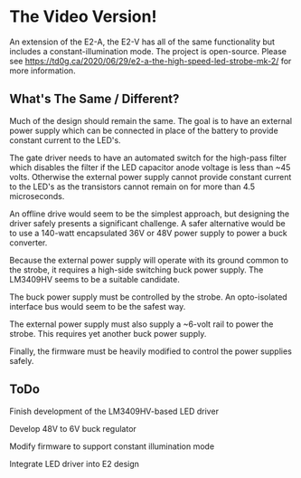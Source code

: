 # The Video Version!

An extension of the E2-A, the E2-V has all of the same functionality but includes a constant-illumination mode.  The project is open-source.  Please see https://td0g.ca/2020/06/29/e2-a-the-high-speed-led-strobe-mk-2/ for more information.

## What's The Same / Different?

Much of the design should remain the same.  The goal is to have an external power supply which can be connected in place of the battery to provide constant current to the LED's.

The gate driver needs to have an automated switch for the high-pass filter which disables the filter if the LED capacitor anode voltage is less than ~45 volts.  Otherwise the external power supply cannot provide constant current to the LED's as the transistors cannot remain on for more than 4.5 microseconds.

An offline drive would seem to be the simplest approach, but designing the driver safely presents a significant challenge.  A safer alternative would be to use a 140-watt encapsulated 36V or 48V power supply to power a buck converter.

Because the external power supply will operate with its ground common to the strobe, it requires a high-side switching buck power supply.  The LM3409HV seems to be a suitable candidate.

The buck power supply must be controlled by the strobe.  An opto-isolated interface bus would seem to be the safest way.

The external power supply must also supply a ~6-volt rail to power the strobe.  This requires yet another buck power supply.

Finally, the firmware must be heavily modified to control the power supplies safely.

## ToDo

Finish development of the LM3409HV-based LED driver

Develop 48V to 6V buck regulator

Modify firmware to support constant illumination mode

Integrate LED driver into E2 design
